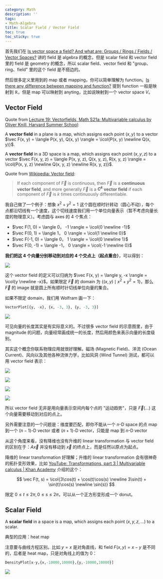 ```yaml
---
category: Math
description: ''
tags:
- Math-Algebra
title: Scalar Field / Vector Field
toc: true
toc_sticky: true
---
```


首先我们在 [Is vector space a field? And what are: Groups / Rings / Fields / Vector Spaces?](/math/2018/06/06/is-vector-space-a-field-and-what-are-groups-rings-fields-vector-spaces) 讲的 field 是 algebra 的概念，但是 scalar field 和 vector field 里的 field 是 geometry 的概念，所以 scalar field、vector field 和 "group、ring、field" 里的这个 field 是不搭边的。

然后很多定义里用到的 map 或者 mapping，你可以简单理解为 function。[Is there any difference between mapping and function?](https://math.stackexchange.com/questions/95741/is-there-any-difference-between-mapping-and-function) 提到 function 一般是映射到 $\mathbb{R}$，但是 map 可以映射到 anyting，比如说映射到一个 vector space $V$。

$$
\newcommand{\icol}[1]{
  \bigl[ \begin{smallmatrix} #1 \end{smallmatrix} \bigr]
}
$$

## Vector Field

Quote from [Lecture 19: Vectorfields, Math S21a: Multivariable calculus by Oliver Knill, Harvard Summer School](http://www.math.harvard.edu/~knill/teaching/summer2011/handouts/53-vectorfield.pdf):

A **vector field** in a plane is a map, which assigns each point $(x, y)$ to a vector $\vec F(x, y) = \langle P(x, y), Q(x, y) \rangle = \icol{P(x, y) \newline Q(x, y)}$. 

A **vector field** in a 3D space is a map, which assigns each point $(x, y, z)$ to a vector $\vec F(x, y, z) = \langle P(x, y, z), Q(x, y, z), R(x, y, z) \rangle = \icol{P(x, y, z) \newline Q(x, y, z) \newline R(x, y, z)}$.

Quote from [Wikipedia: Vector field](https://en.wikipedia.org/wiki/Vector_field):

> If each component of $\vec F$ is continuous, then $\vec F$ is a **continuous vector field**, and more generally $\vec F$ is a **$C^k$ vector field** if each component of $\vec F$ is $k$ times continuously differentiable.

我自己做了一个例子：想象 $x^2 + y^2 = 1$ 这个圆在顺时针转动（圆心不动），每个点都沿切线有一个速度，这个切线速度我们用一个单位向量表示（暂不考虑向量长度的物理意义）。考虑圆与 axes 的 4 个焦点：

- $\vec F(1, 0) = \langle 0， -1 \rangle = \icol{0 \newline -1}$
- $\vec F(0, 1) = \langle 1， 0 \rangle = \icol{1 \newline 0}$
- $\vec F(-1, 0) = \langle 0， 1 \rangle = \icol{0 \newline 1}$
- $\vec F(0, -1) = \langle -1， 0 \rangle = \icol{-1 \newline 0}$

**我们把这 4 个向量分别移动到对应的 4 个交点上（起点重合）**，可以得到：

![](https://farm2.staticflickr.com/1755/42631307851_f2d9e223a5_m_d.jpg)

这个 vector field 的定义可以归纳为 $\vec F(x, y) = \langle y, -x \rangle = \icol{y \newline -x}$。如果限定 $\vec F$ 的 domain 为 $\lbrace (x, y) \mid x^2 + y^2 = 1 \rbrace$，那么 $\vec F$ 的 image 就是圆上所有顺时针切线单位向量的集合。

如果不限定 domain，我们用 Wolfram 画一下：

```r
VectorPlot[{y, -x}, {x, -3, 3}, {y, -3, 3}]
```

![](https://farm2.staticflickr.com/1741/41734955725_c6f6c8541e_z_d.jpg)

可见向量的长度其实是有实际意义的。不过很多 vector field 的示意图里，由于 magnitude 的问题，向量经常画成统一的长度，然后用颜色来表示向量的长度级别。

其实这个概念你联系物理应用就很好理解。磁场 (Magnetic Field)、洋流 (Ocean Current)、风向以及其他各种流体力学，比如风洞 (Wind Tunnel) 测试，都可以用 vector field 表示：

![](https://farm2.staticflickr.com/1742/42584095142_346ef6fa9e_z_d.jpg)

![](https://farm2.staticflickr.com/1760/27765941547_59ab885ecc_z_d.jpg)

![](https://farm2.staticflickr.com/1723/27765941507_04df6b9893_z_d.jpg)

![](https://farm2.staticflickr.com/1737/42584095012_4fce9c8369_z_d.jpg)

所以 vector field 无非是用向量表示空间内每个点的 "运动趋势"，只是 $\vec F(\dots)$ 这个向量需要移动到对应的点上。

另外需要注意的一个问题是：维度要匹配，即你不能从一个 $n$-D space 的点 map 到一个 $(n-1)$-D vector 或者 $(n+1)$-D vector，只能是 map 到 $n$-D vector

从这个角度来看，没有降维也没有升维的 linear transformation 与 vector field 的区别在于：$A \vec x$ 并没有移动到 $\vec x$ 的终点上，而是任然以原点为起点。

降维的 linear transformation 好理解；升维的 linear transformation 会有很神奇的拓扑变形效果，比如 [YouTube: Transformations, part 3 \| Multivariable calculus \| Khan Academy](https://www.youtube.com/watch?v=U2SQXHMqclc&list=PLSQl0a2vh4HC5feHa6Rc5c0wbRTx56nF7&index=14) 介绍的这个：

$$
\vec F(t, s) = \icol{3\cos(t) + \cos(t)\cos(s) \newline 3\sin(t) + \sin(t)\cos(s) \newline \sin(s)}
$$

限定 $0 \leq t \leq 2 \pi, 0 \leq s \leq 2 \pi$，可以从一个正方形变形成一个 donut。

## Scalar Field

A **scalar field** in a space is a map, which assigns each point $(x, y, z, \dots)$ to a scalar.

典型的应用：heat map

注意要与曲线方程区别。比如 $y = x$ 是对角直线，和 field $F(x, y) = x - y$ 是不同的，后者是 heat map，只是对角线上的值为 0：

```r
DensityPlot[x-y,{x,-10000,10000},{y,-10000,10000}]
```

![](https://farm2.staticflickr.com/1736/41935536714_0993d10b50_z_d.jpg)